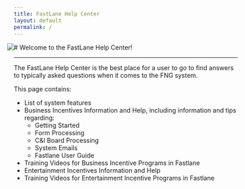 ```yaml
---
title: FastLane Help Center
layout: default
permalink: /
---
```

<div style="margin-left:-15px; margin-bottom: -15px;" class="wow zoomIn">
  <img src="https://storage.googleapis.com/fastlane-public-files/Images/HelpImages/help-head-01.png" class="img-responsive"/>
</div>
# Welcome to the FastLane Help Center!

------

The FastLane Help Center is the best place for a user to go to find answers to typically asked questions when it comes to the FNG system. 

This page contains:

- List of system features
- Business Incentives Information and Help, including information and tips regarding:
  - Getting Started
  - Form Processing
  - C&I Board Processing 
  - System Emails
  - Fastlane User Guide
-  Training Videos for Business Incentive Programs in Fastlane
- Entertainment Incentives Information and Help
- Training Videos for Entertainment Incentive Programs in Fastlane
 
